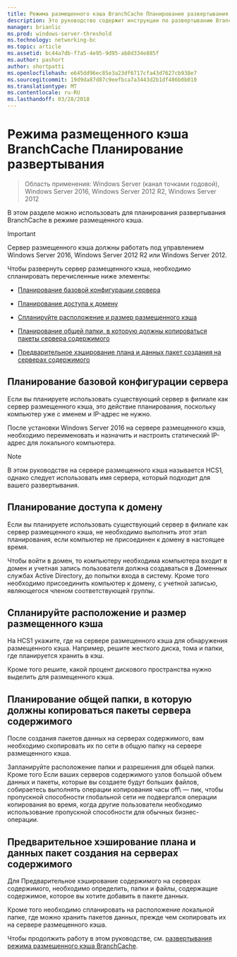 ```yaml
---
title: Режима размещенного кэша BranchCache Планирование развертывания
description: Это руководство содержит инструкции по развертыванию BranchCache в режиме размещенного кэша на компьютерах под управлением Windows Server 2016 и Windows 10
manager: brianlic
ms.prod: windows-server-threshold
ms.technology: networking-bc
ms.topic: article
ms.assetid: bc44a7db-f7a5-4e95-9d95-ab8d334e885f
ms.author: pashort
author: shortpatti
ms.openlocfilehash: e645dd96ec85e3a23df6717cfa43d7627cb938e7
ms.sourcegitcommit: 19d9da87d87c9eefbca7a3443d2b1df486b0b010
ms.translationtype: MT
ms.contentlocale: ru-RU
ms.lasthandoff: 03/28/2018
---
```

# <a name="branchcache-hosted-cache-mode-deployment-planning"></a>Режима размещенного кэша BranchCache Планирование развертывания

>Область применения: Windows Server (канал точками годовой), Windows Server 2016, Windows Server 2012 R2, Windows Server 2012

В этом разделе можно использовать для планирования развертывания BranchCache в режиме размещенного кэша.

>[!IMPORTANT]
>Сервер размещенного кэша должны работать под управлением Windows Server 2016, Windows Server 2012 R2 или Windows Server 2012.

Чтобы развернуть сервер размещенного кэша, необходимо спланировать перечисленные ниже элементы:

- [Планирование базовой конфигурации сервера](#bkmk_basic)

- [Планирование доступа к домену](#bkmk_domain)

- [Спланируйте расположение и размер размещенного кэша](#bkmk_cachelocation)

- [Планирование общей папки, в которую должны копироваться пакеты сервера содержимого](#bkmk_package)

- [Предварительное хэширование плана и данных пакет создания на серверах содержимого](#bkmk_prehash)

## <a name="bkmk_basic"></a>Планирование базовой конфигурации сервера
  
Если вы планируете использовать существующий сервер в филиале как сервер размещенного кэша, это действие планирования, поскольку компьютер уже с именем и IP-адрес не нужно.

После установки Windows Server 2016 на сервере размещенного кэша, необходимо переименовать и назначить и настроить статический IP-адрес для локального компьютера.

>[!NOTE]
>В этом руководстве на сервере размещенного кэша называется HCS1, однако следует использовать имя сервера, который подходит для вашего развертывания.

## <a name="bkmk_domain"></a>Планирование доступа к домену

Если вы планируете использовать существующий сервер в филиале как сервер размещенного кэша, не необходимо выполнить этот этап планирования, если компьютер не присоединен к домену в настоящее время.
  
Чтобы войти в домен, то компьютеру необходима компьютера входит в домен и учетная запись пользователя должна создаваться в Доменных службах Active Directory, до попытки входа в систему. Кроме того необходимо присоединить компьютер к домену, с учетной записью, являющегося членом соответствующей группы.

## <a name="bkmk_cachelocation"></a>Спланируйте расположение и размер размещенного кэша

На HCS1 укажите, где на сервере размещенного кэша для обнаружения размещенного кэша. Например, решите жесткого диска, тома и папки, где планируется хранить в кэш.

Кроме того решите, какой процент дискового пространства нужно выделить для размещенного кэша.

## <a name="bkmk_package"></a>Планирование общей папки, в которую должны копироваться пакеты сервера содержимого

После создания пакетов данных на серверах содержимого, вам необходимо скопировать их по сети в общую папку на сервере размещенного кэша.

Запланируйте расположение папки и разрешения для общей папки. Кроме того Если ваших серверов содержимого узлов большой объем данных и пакеты, которые вы создаете будут больших файлов, собираетесь выполнять операции копирования часы off\ — пик, чтобы пропускной способности глобальной сети не подвергался операции копирования во время, когда другие пользователи необходимо использование пропускной способности для обычных бизнес-операции.

## <a name="bkmk_prehash"></a>Предварительное хэширование плана и данных пакет создания на серверах содержимого

Для Предварительное хэширование содержимого на серверах содержимого, необходимо определить, папки и файлы, содержащие содержимое, которое вы хотите добавить в пакете данных. 

Кроме того необходимо спланировать на расположение локальной папке, где можно хранить пакетов данных, прежде чем скопировать их на сервере размещенного кэша.

Чтобы продолжить работу в этом руководстве, см. [развертывания режима размещенного кэша BranchCache](4-Bc-Hcm-Deployment.md).
